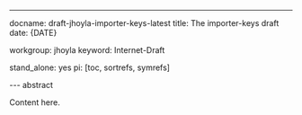 ---
docname: draft-jhoyla-importer-keys-latest
title: The importer-keys draft
date: {DATE}

workgroup: jhoyla
keyword: Internet-Draft

stand_alone: yes
pi: [toc, sortrefs, symrefs]

--- abstract

Content here.
